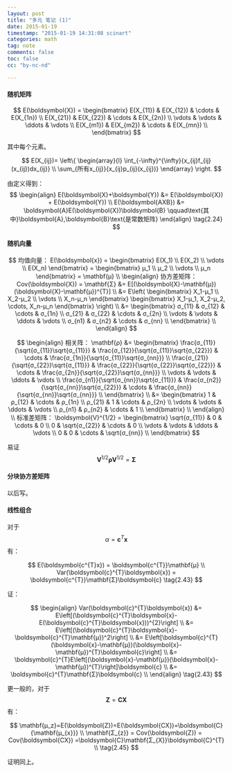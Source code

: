 ```yaml
---
layout: post
title: "多元 笔记 (1)"
date: 2015-01-19
timestamp: "2015-01-19 14:31:08 scinart"
categories: math
tag: note
comments: false
toc: false
cc: "by-nc-nd"

---
```


#### 随机矩阵

$$
E(\boldsymbol{X}) = \begin{bmatrix}
 E(X_{11}) & E(X_{12}) &  \cdots & E(X_{1n}) \\
 E(X_{21}) & E(X_{22}) &  \cdots & E(X_{2n}) \\
    \vdots &    \vdots &  \ddots &    \vdots \\
 E(X_{m1}) & E(X_{m2}) &  \cdots & E(X_{mn}) \\
\end{bmatrix}
$$

其中每个元素。

$$
E(X_{ij})= 
\left\{
\begin{array}{l}
\int_{-\infty}^{\infty}{x_{ij}f_{ij}(x_{ij})dx_{ij}} \\
\sum_{所有x_{ij}}{x_{ij}p_{ij}(x_{ij})}
\end{array}
\right.
$$

由定义得到：
$$
\begin{align}
E(\boldsymbol{X}+\boldsymbol{Y}) &= E(\boldsymbol{X}) + E(\boldsymbol{Y}) \\
E(\boldsymbol{AXB}) &= \boldsymbol{A}E(\boldsymbol{X})\boldsymbol{B}
\qquad\text{其中}\boldsymbol{A},\boldsymbol{B}\text{是常数矩阵}
\end{align}
\tag{2.24}
$$

#### 随机向量

$$
均值向量： E(\boldsymbol{x}) = \begin{bmatrix}
E(X_1) \\
E(X_2) \\
\vdots \\
E(X_n)
\end{bmatrix} = 
\begin{bmatrix}
μ_1 \\
μ_2 \\
\vdots \\
μ_n
\end{bmatrix} =
 \mathbf{μ} \\
\begin{align}
协方差矩阵： Cov(\boldsymbol{X}) = \mathbf{Σ} &= E[(\boldsymbol{X}-\mathbf{μ})(\boldsymbol{X}-\mathbf{μ})^{T}] \\
&= E\left(
\begin{bmatrix}
X_1-μ_1 \\
X_2-μ_2 \\
\vdots \\
X_n-μ_n
\end{bmatrix}
\begin{bmatrix}
X_1-μ_1, X_2-μ_2, \cdots, X_n-μ_n
\end{bmatrix}
\right) \\
&=
\begin{bmatrix}
 σ_{11} & σ_{12} &  \cdots & σ_{1n} \\
 σ_{21} & σ_{22} &  \cdots & σ_{2n} \\
 \vdots &  \vdots &  \ddots & \vdots \\
 σ_{n1} & σ_{n2} &  \cdots & σ_{nn} \\
\end{bmatrix} \\
\end{align}
$$

$$
\begin{align}
相关阵： \mathbf{ρ} &=
\begin{bmatrix}
 \frac{σ_{11}}{\sqrt{σ_{11}}\sqrt{σ_{11}}} & \frac{σ_{12}}{\sqrt{σ_{11}}\sqrt{σ_{22}}} &  \cdots & \frac{σ_{1n}}{\sqrt{σ_{11}}\sqrt{σ_{nn}}} \\
 \frac{σ_{21}}{\sqrt{σ_{22}}\sqrt{σ_{11}}} & \frac{σ_{22}}{\sqrt{σ_{22}}\sqrt{σ_{22}}} &  \cdots & \frac{σ_{2n}}{\sqrt{σ_{22}}\sqrt{σ_{nn}}} \\
 \vdots &  \vdots &  \ddots & \vdots \\
 \frac{σ_{n1}}{\sqrt{σ_{nn}}\sqrt{σ_{11}}} & \frac{σ_{n2}}{\sqrt{σ_{nn}}\sqrt{σ_{22}}} &  \cdots & \frac{σ_{nn}}{\sqrt{σ_{nn}}\sqrt{σ_{nn}}} \\
\end{bmatrix} \\
&=
\begin{bmatrix}
      1 & ρ_{12} &  \cdots & ρ_{1n} \\
 ρ_{21} &      1 &  \cdots & ρ_{2n} \\
 \vdots &  \vdots &  \ddots & \vdots \\
 ρ_{n1} & ρ_{n2} &  \cdots &      1 \\
\end{bmatrix} \\
\end{align} \\
标准差矩阵：
\boldsymbol{V}^{1/2} = 
\begin{bmatrix}
 \sqrt{σ_{11}} &      0        & \cdots & 0             \\
 0             & \sqrt{σ_{22}} & \cdots & 0             \\
 \vdots        & \vdots        & \ddots & \vdots        \\
 0             &      0        & \cdots & \sqrt{σ_{nn}} \\
\end{bmatrix}
$$

易证
$$
\boldsymbol{V}^{1/2}\mathbf{ρ}\boldsymbol{V}^{1/2} = \mathbf{Σ}
$$

#### 分块协方差矩阵

以后写。

#### 线性组合

对于$$ α=\boldsymbol{c}^{T}\boldsymbol{x} $$ 有：

$$
E(\boldsymbol{c^{T}x}) = \boldsymbol{c^{T}}\mathbf{μ} \\
Var(\boldsymbol{c}^{T}\boldsymbol{x}) = \boldsymbol{c^{T}}\mathbf{Σ}\boldsymbol{c}
\tag{2.43}
$$

证：

$$
\begin{align}
Var(\boldsymbol{c}^{T}\boldsymbol{x})
&= E\left[(\boldsymbol{c}^{T}\boldsymbol{x}-E(\boldsymbol{c}^{T}\boldsymbol{x}))^{2}\right] \\
&= E\left[(\boldsymbol{c}^{T}\boldsymbol{x}-\boldsymbol{c}^{T}\mathbf{μ})^2\right] \\
&= E\left[\boldsymbol{c}^{T}(\boldsymbol{x}-\mathbf{μ})(\boldsymbol{x}-\mathbf{μ})^{T}\boldsymbol{c}\right] \\
&= \boldsymbol{c}^{T}E\left[(\boldsymbol{x}-\mathbf{μ})(\boldsymbol{x}-\mathbf{μ})^{T}\right]\boldsymbol{c} \\
&= \boldsymbol{c}^{T}\mathbf{Σ}\boldsymbol{c} \\
\end{align}
\tag{2.43}
$$

更一般的，对于$$ \boldsymbol{Z}=\boldsymbol{CX} $$有：

$$
\mathbf{μ_z}=E(\boldsymbol{Z})=E(\boldsymbol{CX})=\boldsymbol{C}{\mathbf{μ_{x}}} \\
\mathbf{Σ_{z}} = Cov(\boldsymbol{Z}) = Cov(\boldsymbol{CX}) =\boldsymbol{C}\mathbf{Σ_{X}}\boldsymbol{C}^{T} \\
\tag{2.45}
$$

证明同上。


